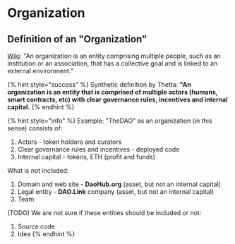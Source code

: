 # Organization

## Definition of an "Organization"

[Wiki](https://en.wikipedia.org/wiki/Organization): "An organization is an entity comprising multiple people, such as an institution or an association, that has a collective goal and is linked to an external environment."

{% hint style="success" %}
Synthetic definition by Thetta: **"An organization is an entity that is comprised of multiple actors \(humans, smart contracts, etc\) with clear governance rules, incentives and internal capital.**
{% endhint %}

{% hint style="info" %}
Example: "TheDAO" as an organization \(in this sense\) consists of:

1. Actors - token holders and curators
2. Clear governance rules and incentives - deployed code
3. Internal capital - tokens, ETH \(profit and funds\)

What is not included:

1. Domain and web site - **DaoHub.org** \(asset, but not an internal capital\)
2. Legal entity - **DAO.Link** company \(asset, but not an internal capital\)
3. Team

\(TODO\) We are not sure if these entities should be included or not:

1. Source code
2. Idea
{% endhint %}



  
   


